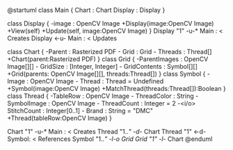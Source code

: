 @startuml
class Main {
    Chart : Chart
    Display : Display
}

class Display {
    -image : OpenCV Image
    +Display(image:OpenCV Image)
    +View(self)
    +Update(self, image:OpenCV Image)
}
Display "1" -u-* Main : < Creates
Display <-u- Main : < Updates

class Chart {
    -Parent : Rasterized PDF
    -<o> Grid : Grid
    -<o> Threads : Thread[]
    +Chart(parent:Rasterized PDF)
}
class Grid {
    -ParentImages : OpenCV Image[][]
    -<o> GridSize : [Integer, Integer]
    -<o> GridContents : Symbol[][]
    +Grid(parents: OpenCV Image[][], threads:Thread[])
}
class Symbol {
    -Image : OpenCV Image
    -<o> Thread : Thread = Undefined
    +Symbol(image:OpenCV Image)
    +MatchThread(threads:Thread[]):Boolean
}
class Thread {
    -TableRow : OpenCV Image
    -<o> ThreadColor : String
    -<o> SymbolImage : OpenCV Image
    -<o> ThreadCount : Integer = 2
    -<i/o> StitchCount : Integer[0..1]
    -<o> Brand : String = "DMC"
    +Thread(tableRow:OpenCV Image)
}

Chart "1" -u-* Main : < Creates
Thread "1..*" -d-* Chart
Thread "1" <-d- Symbol: < References
Symbol "1..*" -l-o Grid
Grid "1" -l-* Chart
@enduml
